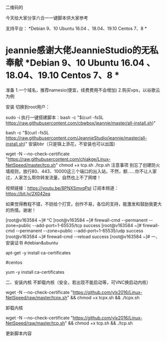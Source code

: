 二维码的


今天给大家分享六合一一键脚本供大家参考

支持平台：
*Debian 9、10
Ubuntu 16.04 、18.04、19.10
Centos 7、8
*

# jeannie感谢大佬JeannieStudio的无私奉献 *Debian 9、10 Ubuntu 16.04 、18.04、19.10 Centos 7、8 *

准备 1.一个域名，推荐namesio(便宜，续费费用不会增加) 2.购买vps，以谷歌云为例

安装 切换到root用户：

sudo -i 执行一键搭建脚本：bash -c "$(curl -fsSL https://raw.githubusercontent.com/cbwbox/jeannie/master/all-install.sh)"

bash -c "$(curl -fsSL https://raw.githubusercontent.com/JeannieStudio/jeannie/master/all-install.sh)" 安装bbr（只是锦上添花，不安装也可以出国）

wget -N --no-check-certificate "https://raw.githubusercontent.com/chiakge/Linux-NetSpeed/master/tcp.sh" chmod +x tcp.sh ./tcp.sh 注意事项 别忘了创建防火墙规则，放行80、443、10000这三个端口的出入站，不然，额……你不让人家过，人家怎么帮你转发流量，自然也上不了网喽！

视频链接：https://youtu.be/8PNXSmvqPpI 订阅本频道：https://bit.ly/2X042ea

如果觉得教程不错，不妨给个打赏，创作不易，各位的支持，能激发和鼓励我更大的热情。谢谢！

[root@v163584 ~]# ^C [root@v163584 ~]# firewall-cmd --permanent --zone=public --add-port=1-65535/tcp success [root@v163584 ~]# firewall-cmd --permanent --zone=public --add-port=1-65535/udp success [root@v163584 ~]# firewall-cmd --reload success [root@v163584 ~]# 一、安装证书 #debian&ubuntu

apt-get -y install ca-certificates

#centos

yum -y install ca-certificates

二、安装内核 不卸载内核（安全，若出现不能启动等，可VNC换启动内核）

wget -N --no-check-certificate "https://github.com/ylx2016/Linux-NetSpeed/raw/master/tcpx.sh" && chmod +x tcpx.sh && ./tcpx.sh

卸载内核

wget -N --no-check-certificate "https://github.com/ylx2016/Linux-NetSpeed/raw/master/tcp.sh" && chmod +x tcp.sh && ./tcp.sh

更新脚本内容

